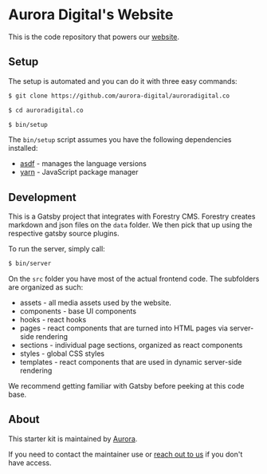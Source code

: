 # Aurora Digital's Website

This is the code repository that powers our [website](https://auroradigital.co).

## Setup

The setup is automated and you can do it with three easy commands:

```bash
$ git clone https://github.com/aurora-digital/auroradigital.co

$ cd auroradigital.co

$ bin/setup
```

The `bin/setup` script assumes you have the following dependencies installed:

* [asdf](https://github.com/asdf-vm/asdf) - manages the language versions
* [yarn](https://yarnpkg.com/lang/en/) - JavaScript package manager

## Development

This is a Gatsby project that integrates with Forestry CMS. Forestry creates markdown and json files on the `data` folder. We then pick that up using the respective gatsby source plugins.

To run the server, simply call:

```bash
$ bin/server
```

On the `src` folder you have most of the actual frontend code. The subfolders are organized as such:
* assets - all media assets used by the website.
* components - base UI components
* hooks - react hooks
* pages - react components that are turned into HTML pages via server-side rendering
* sections - individual page sections, organized as react components
* styles - global CSS styles
* templates - react components that are used in dynamic server-side rendering

We recommend getting familiar with Gatsby before peeking at this code base.

## About

This starter kit is maintained by [Aurora](http://auroradigital.co).

If you need to contact the maintainer use or <a href="mailto:contact@auroradigital.co">reach out to us</a> if you don't have access.
